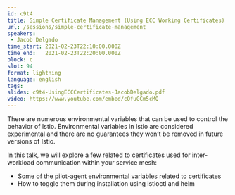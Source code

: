 ```yaml
---
id: c9t4
title: Simple Certificate Management (Using ECC Working Certificates)
url: /sessions/simple-certificate-management
speakers:
 - Jacob Delgado
time_start: 2021-02-23T22:10:00.000Z
time_end:   2021-02-23T22:20:00.000Z
block: c
slot: 94
format: lightning
language: english
tags:
slides: c9t4-UsingECCCertificates-JacobDelgado.pdf
video: https://www.youtube.com/embed/cOfuGCm5cMQ
---
```


There are numerous environmental variables that can be used to control the behavior of Istio. Environmental variables in Istio are considered experimental and there are no guarantees they won’t be removed in future versions of Istio.

In this talk, we will explore a few related to certificates used for inter-workload communication within your service mesh:
* Some of the pilot-agent environmental variables related to certificates
* How to toggle them during installation using istioctl and helm
